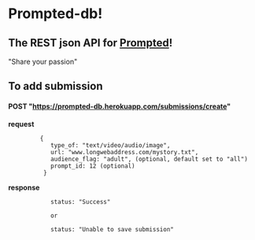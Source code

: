 # Prompted-db!
## The REST json API for [Prompted](https://watchparty.online)!
"Share your passion"

## To add submission
#### POST "https://prompted-db.herokuapp.com/submissions/create"

**request**

             {
                type_of: "text/video/audio/image",
                url: "www.longwebaddress.com/mystory.txt",
                audience_flag: "adult", (optional, default set to "all")
                prompt_id: 12 (optional)
              }

**response**

                status: "Success"

                or

                status: "Unable to save submission"
